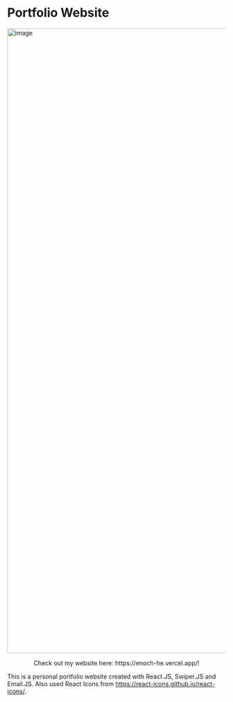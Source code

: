 # Portfolio Website

<img width="1440" alt="image" src="https://github.com/EnochHe1/PortfolioWebsite/assets/133233938/77dcf96a-8761-463a-aabb-1ae71049c5bb">

<p align="center">
  Check out my website here: https://enoch-he.vercel.app/!
</p>


This is a personal portfolio website created with React.JS, Swiper.JS and Email.JS. Also used React Icons from https://react-icons.github.io/react-icons/.

